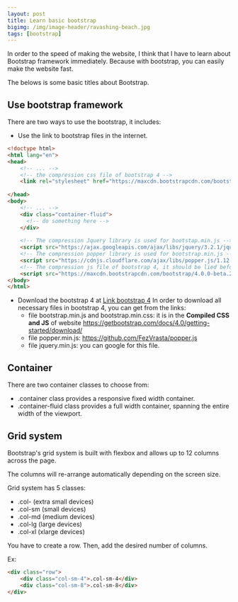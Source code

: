 ```yaml
---
layout: post
title: Learn basic bootstrap
bigimg: /img/image-header/ravashing-beach.jpg
tags: [bootstrap]
---
```


In order to the speed of making the website, I think that I have to learn about Bootstrap framework immediately. Because with bootstrap, you can easily make the website fast.

The belows is some basic titles about Bootstrap. 


## Use bootstrap framework

There are two ways to use the bootstrap, it includes: 
- Use the link to bootstrap files in the internet. 

```Html
<!doctype html>
<html lang="en">
<head>
    <!-- ... -->
    <!-- the compression css file of bootstrap 4 -->
    <link rel="stylesheet" href="https://maxcdn.bootstrapcdn.com/bootstrap/4.0.0-beta.2/css/bootstrap.min.css">
 
</head>
<body>
    <!-- ... -->
    <div class="container-fluid">
      <!-- do something here -->
    </div>
 
    <!-- The compression Jquery library is used for bootstap.min.js -->
    <script src="https://ajax.googleapis.com/ajax/libs/jquery/3.2.1/jquery.min.js"></script>
    <!-- The compression popper library is used for bootstrap.min.js -->
    <script src="https://cdnjs.cloudflare.com/ajax/libs/popper.js/1.12.6/umd/popper.min.js"></script>
    <!-- The compression js file of bootstrap 4, it should be lied before body tag-->
    <script src="https://maxcdn.bootstrapcdn.com/bootstrap/4.0.0-beta.2/js/bootstrap.min.js"></script>
</body>
</html>
```

- Download the bootstrap 4 at [Link bootstrap 4](https://getbootstrap.com/docs/4.0/getting-started/download/)
In order to download all necessary files in bootstrap 4, you can get from the links:
  - file bootstrap.min.js and bootstrap.min.css: it is in the **Compiled CSS and JS** of website https://getbootstrap.com/docs/4.0/getting-started/download/
  - file popper.min.js: https://github.com/FezVrasta/popper.js
  - file jquery.min.js: you can google for this file.


## Container 
There are two container classes to choose from: 
- .container class provides a responsive fixed width container.
- .container-fluid class provides a full width container, spanning the entire width of the viewport.


## Grid system
Bootstrap's grid system is built with flexbox and allows up to 12 columns across the page. 

The columns will re-arrange automatically depending on the screen size. 

Grid system has 5 classes: 
- .col-   (extra small devices)
- .col-sm (small devices)
- .col-md (medium devices)
- .col-lg (large devices)
- .col-xl (xlarge devices)

You have to create a row. Then, add the desired number of columns.

Ex: 

```html
<div class="row">
    <div class="col-sm-4">.col-sm-4</div>
    <div class="col-sm-8">.col-sm-8</div>
</div>
```


## 